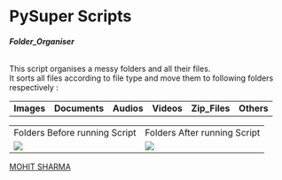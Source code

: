 <h1>PySuper Scripts</h1>

<h6><b>Folder_Organiser</b></h6>
<p>This script organises a messy folders and all their files. 
 <br>It sorts all files according to file type and move them to following folders respectively :
<table>
 <tr>
<td><b>Images</b></td>
  <td><b>Documents</b></td>
  <td><b>Audios</b></td>
  <td><b>Videos</b></td>
  <td><b>Zip_Files</b></td>
  <td><b>Others</b></td>
  </tr>
 </table>
  
</p>
<table>
  <tr><td>Folders Before running Script</td>
    <td>Folders After running Script</td>
<tr>
<td><img src="https://s3.amazonaws.com/poly-screenshots.angel.co/Project/c4/584415/b5fc006923f52171f40dfb2a40c48915-original.JPG" ></td>
<td><img src="https://s3.amazonaws.com/poly-screenshots.angel.co/Project/c4/584415/83974ad5fda7c7705fab15e085f9ece6-original.JPG"></td>
</table>
<!--<h3>Features</h3>
<ul>
<li>User can Ask a Question</li>
</ul>-->

<a class="LI-simple-link" href='https://in.linkedin.com/in/19mohitsharma95?trk=profile-badge'>MOHIT SHARMA</a>
